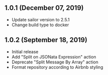## 1.0.1 (December 07, 2019)

* Update sailor version to 2.5.1
* Change build type to docker

## 1.0.2 (September 18, 2019)

* Initial release
* Add "Split on JSONata Expression" action
* Deprecate "Split Message By Array" action
* Format repository according to Airbnb styling
